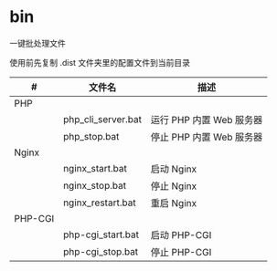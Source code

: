 # bin

一键批处理文件

使用前先复制 .dist 文件夹里的配置文件到当前目录

| #       | 文件名             | 描述                     |
| ------- | ------------------ | ------------------------ |
| PHP     |                    |                          |
|         | php_cli_server.bat | 运行 PHP 内置 Web 服务器 |
|         | php_stop.bat       | 停止 PHP 内置 Web 服务器 |
| Nginx   |                    |                          |
|         | nginx_start.bat    | 启动 Nginx               |
|         | nginx_stop.bat     | 停止 Nginx               |
|         | nginx_restart.bat  | 重启 Nginx               |
| PHP-CGI |                    |                          |
|         | php-cgi_start.bat  | 启动 PHP-CGI             |
|         | php-cgi_stop.bat   | 停止 PHP-CGI             |
